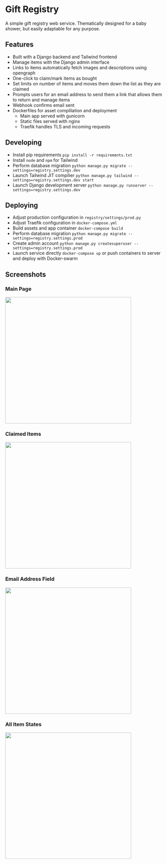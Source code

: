 # Gift Registry

A simple gift registry web service. Thematically designed for a baby shower, but easily adaptable for any purpose.

## Features

* Built with a Django backend and Tailwind frontend
* Manage items with the Django admin interface
* Links to items automatically fetch images and descriptions using opengraph
* One-click to claim/mark items as bought
* Set limits on number of items and moves them down the list as they are claimed
* Prompts users for an email address to send them a link that allows them to return and manage items
* Webhook confirms email sent
* Dockerfiles for asset complilation and deployment
    * Main app served with gunicorn
    * Static files served with nginx
    * Traefik handles TLS and incoming requests

## Developing

* Install pip requirements `pip install -r requirements.txt`
* Install `node` and `npm` for Tailwind
* Perform database migration `python manage.py migrate --settings=registry.settings.dev `
* Launch Tailwind JIT compilier `python manage.py tailwind --settings=registry.settings.dev start`
* Launch Django development server `python manage.py runserver --settings=registry.settings.dev`

## Deploying

* Adjust production configuration in `registry/settings/prod.py`
* Adjust Traefik configuration in `docker-compose.yml`
* Build assets and app container `docker-compose build`
* Perform database migration `python manage.py migrate --settings=registry.settings.prod`
* Create admin account `python manage.py createsuperuser --settings=registry.settings.prod`
* Launch service directly `docker-compose up` or push containers to server and deploy with Docker-swarm

## Screenshots

### Main Page
<img src="https://raw.githubusercontent.com/Cameron-D/gift-registry/main/screenshots/MainPage.png" width="400" />

### Claimed Items
<img src="https://raw.githubusercontent.com/Cameron-D/gift-registry/main/screenshots/YourItems.png" width="400" />

### Email Address Field
<img src="https://raw.githubusercontent.com/Cameron-D/gift-registry/main/screenshots/EmailAddress.png" width="400" />

### All Item States
<img src="https://raw.githubusercontent.com/Cameron-D/gift-registry/main/screenshots/ItemStates.png" width="400" />